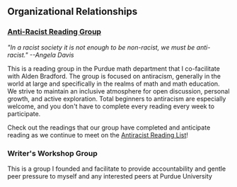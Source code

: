 ## Organizational Relationships
### [Anti-Racist Reading Group](https://www.math.purdue.edu/~bradfoa/antiracist_reading_group/)
_"In a racist society it is not enough to be non-racist, we must be anti-racist." --Angela Davis_

This is a reading group in the Purdue math department that I co-facilitate with Alden Bradford. The group is focused on antiracism, generally in the world at large and specifically in the realms of math and math education. We strive to maintain an inclusive atmosphere for open discussion, personal growth, and active exploration. Total beginners to antiracism are especially welcome, and you don't have to complete every reading every week to participate.

Check out the readings that our group have completed and anticipate reading as we continue to meet on the [Antiracist Reading List](https://www.math.purdue.edu/~bradfoa/antiracist_reading_group/reading_list/)!

### Writer's Workshop Group

This is a group I founded and facilitate to provide accountability and gentle peer pressure to myself and any interested peers at Purdue University
